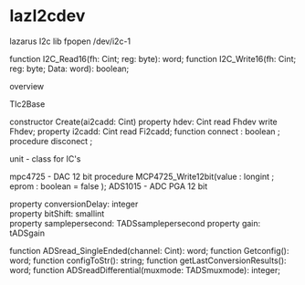 # lazI2cdev
lazarus I2c lib   fpopen  /dev/i2c-1 

 

 
function I2C_Read16(fh: Cint; reg: byte): word;
function I2C_Write16(fh: Cint; reg: byte; Data: word): boolean; 

overview 

TIc2Base 

constructor Create(ai2cadd: Cint) 
property hdev: Cint read Fhdev write Fhdev;
property i2cadd: Cint read Fi2cadd;
function    connect : boolean ;
procedure   disconect ;

unit - class for IC's

mpc4725 - DAC 12 bit
  procedure MCP4725_Write12bit(value : longint  ; eprom : boolean = false );
ADS1015 - ADC PGA  12 bit 
 
  property conversionDelay: integer  
  property bitShift: smallint  
  property samplepersecond: TADSsamplepersecond
  property gain: tADSgain     

  function ADSread_SingleEnded(channel: Cint): word;
  function Getconfig(): word;
  function configToStr(): string;
  function getLastConversionResults(): word;
  function  ADSreadDifferential(muxmode: TADSmuxmode): integer;

 
 

